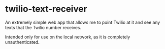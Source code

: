 twilio-text-receiver
====================

An extremely simple web app that allows me to point Twilio at it and see any texts
that the Twilio number receives.

Intended only for use on the local network, as it is completely unauthenticated.
